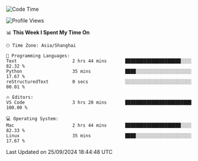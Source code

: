<!--START_SECTION:waka-->
![Code Time](http://img.shields.io/badge/Code%20Time-489%20hrs%2033%20mins-blue)

![Profile Views](http://img.shields.io/badge/Profile%20Views-0-blue)

📊 **This Week I Spent My Time On** 

```text
🕑︎ Time Zone: Asia/Shanghai

💬 Programming Languages: 
Text                     2 hrs 44 mins       █████████████████████░░░░   82.32 % 
Python                   35 mins             ████░░░░░░░░░░░░░░░░░░░░░   17.67 % 
reStructuredText         0 secs              ░░░░░░░░░░░░░░░░░░░░░░░░░   00.01 % 

🔥 Editors: 
VS Code                  3 hrs 20 mins       █████████████████████████   100.00 % 

💻 Operating System: 
Mac                      2 hrs 44 mins       █████████████████████░░░░   82.33 % 
Linux                    35 mins             ████░░░░░░░░░░░░░░░░░░░░░   17.67 % 
```


 Last Updated on 25/09/2024 18:44:48 UTC
<!--END_SECTION:waka-->
